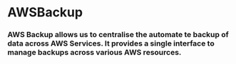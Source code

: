 # AWSBackup
### AWS Backup allows us to centralise the automate te backup of data across AWS Services. It provides a single interface to manage backups across various AWS resources.
